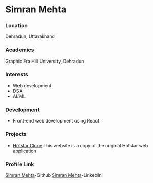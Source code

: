 # Simran Mehta
### Location

Dehradun, Uttarakhand

### Academics

Graphic Era Hill University, Dehradun

### Interests

- Web development
- DSA
- AI/ML 

### Development

- Front-end web development using React

### Projects

- [Hotstar Clone](https://github.com/simran0963/hotstar-clone) This website is a copy of the original Hotstar web application


### Profile Link

[Simran Mehta](https://github.com/simran0963)-Github
[Simran Mehta](https://www.linkedin.com/in/mehtasimran/)-LinkedIn

